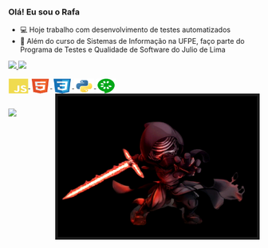 ### Olá! Eu sou o Rafa

- 💻 Hoje trabalho com desenvolvimento de testes automatizados
- 🚀 Além do curso de Sistemas de Informação na UFPE, faço parte do Programa de Testes e Qualidade de Software do Julio de Lima

<div>
  <a href="https://github.com/rhdp0">
  <img height="180em" src="https://github-readme-stats.vercel.app/api?username=rhdp0&show_icons=true&theme=dark&include_all_commits=true&count_private=true"/>
  <img height="180em" src="https://github-readme-stats.vercel.app/api/top-langs/?username=rhdp0&layout=compact&langs_count=7&theme=dark"/>
</div>
<div style="display: inline_block"><br>
  <img align="center" alt="Rafa-Js" height="30" width="40" src="https://raw.githubusercontent.com/devicons/devicon/master/icons/javascript/javascript-plain.svg">
  <img align="center" alt="Rafa-HTML" height="30" width="40" src="https://raw.githubusercontent.com/devicons/devicon/master/icons/html5/html5-original.svg">
  <img align="center" alt="Rafa-CSS" height="30" width="40" src="https://raw.githubusercontent.com/devicons/devicon/master/icons/css3/css3-original.svg">
  <img align="center" alt="Rafa-Python" height="30" width="40" src="https://raw.githubusercontent.com/devicons/devicon/master/icons/python/python-original.svg">
  <img align="center" alt="Rafa-Ts" height="30" width="40" src="https://raw.githubusercontent.com/devicons/devicon/master/icons/cucumber/cucumber-plain.svg">
  <img align="right" alt="Rafa-yoda" src="https://github.com/rhdp0/rhdp0/blob/main/antibugs.gif" width="400" border="5">
</div>
  
  ##
  
  <div>
    <a href="https://www.linkedin.com/in/rafael-qa-dias/" target="_blank"><img src="https://img.shields.io/badge/-LinkedIn-%230077B5?style=for-the-badge&logo=linkedin&logoColor=white" target="_blank"></a> 
  </div>
  

